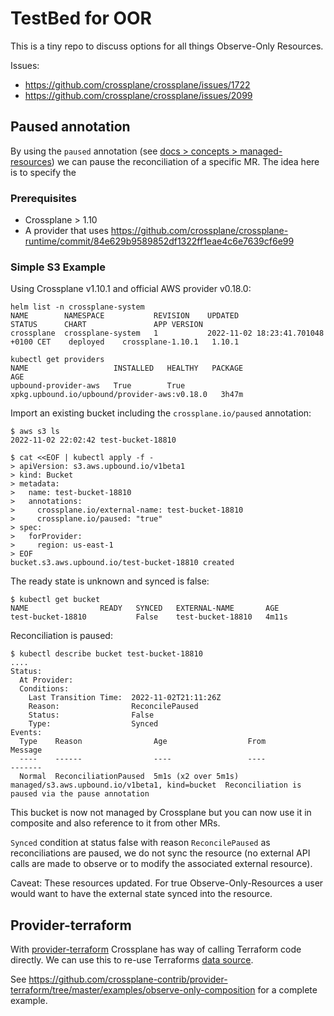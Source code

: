 # TestBed for OOR

This is a tiny repo to discuss options for all things Observe-Only Resources. 

Issues:
* https://github.com/crossplane/crossplane/issues/1722
* https://github.com/crossplane/crossplane/issues/2099

## Paused annotation

By using the `paused` annotation (see [docs > concepts > managed-resources](https://crossplane.io/docs/v1.10/concepts/managed-resources.html#pausing-reconciliations)) we can pause the reconciliation of a specific MR. The idea here is to specify the 

### Prerequisites

* Crossplane > 1.10
* A provider that uses https://github.com/crossplane/crossplane-runtime/commit/84e629b9589852df1322ff1eae4c6e7639cf6e99


### Simple S3 Example

Using Crossplane v1.10.1 and official AWS provider v0.18.0:
```shell
helm list -n crossplane-system
NAME      	NAMESPACE        	REVISION	UPDATED                             	STATUS  	CHART            	APP VERSION
crossplane	crossplane-system	1       	2022-11-02 18:23:41.701048 +0100 CET	deployed	crossplane-1.10.1	1.10.1

kubectl get providers
NAME                   INSTALLED   HEALTHY   PACKAGE                                        AGE
upbound-provider-aws   True        True      xpkg.upbound.io/upbound/provider-aws:v0.18.0   3h47m
```

Import an existing bucket including the `crossplane.io/paused` annotation:
```shell
$ aws s3 ls
2022-11-02 22:02:42 test-bucket-18810

$ cat <<EOF | kubectl apply -f -
> apiVersion: s3.aws.upbound.io/v1beta1
> kind: Bucket
> metadata:
>   name: test-bucket-18810
>   annotations:
>     crossplane.io/external-name: test-bucket-18810
>     crossplane.io/paused: "true"
> spec:
>   forProvider:
>     region: us-east-1
> EOF
bucket.s3.aws.upbound.io/test-bucket-18810 created
```

The ready state is unknown and synced is false:
```
$ kubectl get bucket
NAME                READY   SYNCED   EXTERNAL-NAME       AGE
test-bucket-18810           False    test-bucket-18810   4m11s
```

Reconciliation is paused:
```
$ kubectl describe bucket test-bucket-18810
....
Status:
  At Provider:
  Conditions:
    Last Transition Time:  2022-11-02T21:11:26Z
    Reason:                ReconcilePaused
    Status:                False
    Type:                  Synced
Events:
  Type    Reason                Age                  From                                            Message
  ----    ------                ----                 ----                                            -------
  Normal  ReconciliationPaused  5m1s (x2 over 5m1s)  managed/s3.aws.upbound.io/v1beta1, kind=bucket  Reconciliation is paused via the pause annotation
```

This bucket is now not managed by Crossplane but you can now use it in composite and also reference to it from other MRs.

`Synced` condition at status false with reason `ReconcilePaused` as reconciliations are paused, we do not sync the resource (no external API calls are made to observe or to modify the associated external resource).

Caveat: These resources updated. For true Observe-Only-Resources a user would want to have the external state synced into the resource.


## Provider-terraform

With [provider-terraform](https://github.com/crossplane-contrib/provider-terraform) Crossplane has way of calling Terraform code directly. We can use this to re-use Terraforms [data source](https://developer.hashicorp.com/terraform/language/data-sources).

See https://github.com/crossplane-contrib/provider-terraform/tree/master/examples/observe-only-composition for a complete example. 